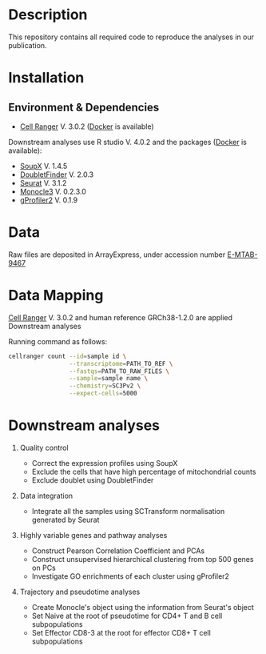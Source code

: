 # Description

This repository contains all required code to reproduce the analyses in our publication.



# Installation

## Environment & Dependencies

- [Cell Ranger](https://support.10xgenomics.com/single-cell-gene-expression/software/downloads/latest) V. 3.0.2 ([Docker](https://hub.docker.com/r/jantarika/cellranger_denguetimecourse) is available) 

Downstream analyses use R studio V. 4.0.2 and the packages ([Docker](https://hub.docker.com/r/jantarika/rstudio_denguetimecourse) is available): 

- [SoupX](https://github.com/constantAmateur/SoupX) V. 1.4.5
- [DoubletFinder](https://github.com/chris-mcginnis-ucsf/DoubletFinder) V. 2.0.3
- [Seurat](https://satijalab.org/seurat/) V. 3.1.2
- [Monocle3](https://cole-trapnell-lab.github.io/monocle3/docs/installation/) V. 0.2.3.0
- [gProfiler2](https://biit.cs.ut.ee/gprofiler/page/r) V. 0.1.9



# Data

Raw files are deposited in ArrayExpress, under accession number [E-MTAB-9467](https://www.ebi.ac.uk/arrayexpress/experiments/E-MTAB-9467/)



# Data Mapping 

[Cell Ranger](https://support.10xgenomics.com/single-cell-gene-expression/software/downloads/latest) V. 3.0.2 and human reference GRCh38-1.2.0 are applied Downstream analyses

Running command as follows: 

```bash
cellranger count --id=sample id \
                 --transcriptome=PATH_TO_REF \
                 --fastqs=PATH_TO_RAW_FILES \
                 --sample=sample name \
                 --chemistry=SC3Pv2 \
                 --expect-cells=5000
```



# Downstream analyses

1. Quality control 
   - Correct the expression profiles using SoupX
   - Exclude the cells that have high percentage of mitochondrial counts
   - Exclude doublet using DoubletFinder  

2. Data integration

   - Integrate all the samples using SCTransform normalisation generated by Seurat

3. Highly variable genes and pathway analyses

   - Construct Pearson Correlation Coefficient and PCAs
   - Construct unsupervised hierarchical clustering from top 500 genes on PCs
   - Investigate GO enrichments of each cluster using gProfiler2 

4. Trajectory and pseudotime analyses 

   - Create Monocle's object using the information from Seurat's object 
   - Set Naive at the root of pseudotime for CD4+ T and B cell subpopulations
   - Set Effector CD8-3 at the root for effector CD8+ T cell subpopulations





















